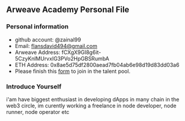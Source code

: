 ## Arweave Academy Personal File

### Personal information

- github account: @zainal99
- Email: flansdavid494@gmail.com
- Arweave Address: fCXgX9GI8g6it-5CzyKnlMUrvxIG3PVo2HpGBSRumbA
- ETH Address: 0x8ae5d75df2800aead7fb04ab6e98d19d83dd03a6
- Please finish this [form](https://docs.google.com/forms/d/e/1FAIpQLSfWA5fIIcBgmRppm3jNz5vmf9Mai_QMVil-2pO4r7YKn_Zhtw/viewform?usp=sf_link) to join in the talent pool.

### Introduce Yourself
 i'am have biggest enthusiast in developing dApps in many chain in the web3 circle, im curently working a freelance in node developer, node runner, node operator etc